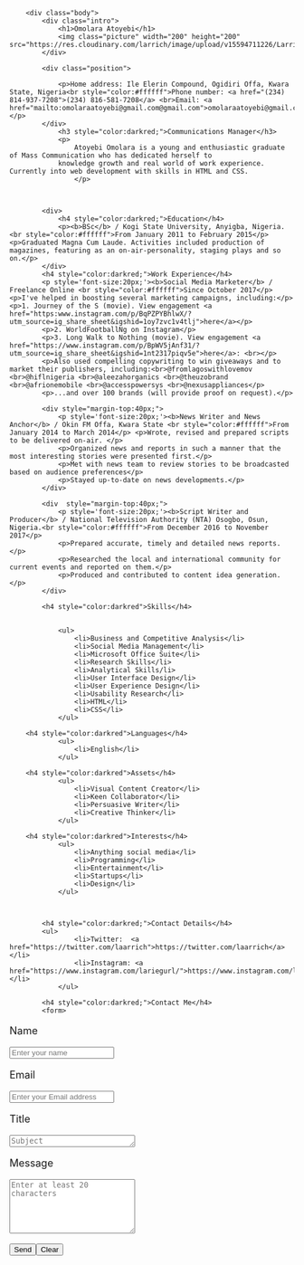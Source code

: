 <html>
	<head>
	<title>Omolara Atoyebi's CV</title>
	<style>
		.body {
			margin: auto;
			width: 50%;
			font-family: 'Arial';
		}
		p {
			font-size: 18px;
		}
		h1,h2,h3,h4,h5,h6 {
			font-size: 25px;
		}
		.picture {
			border-radius: 50%;
		}
		.intro {
			margin-bottom: 40px;
		}
		.intro h1 {
			font-size: 50px;
		}
		.position {
			margin-bottom: 40px;
		}
		.position p {
			font-style: normal;
		}
	</style>
	</head>
	

		<div class="body">
			<div class="intro">
				<h1>Omolara Atoyebi</h1>
				<img class="picture" width="200" height="200" src="https://res.cloudinary.com/larrich/image/upload/v15594711226/Larrich.jpg"/>
			</div>

			<div class="position">
				
				<p>Home address: Ile Elerin Compound, Ogidiri Offa, Kwara State, Nigeria<br style="color:#ffffff">Phone number: <a href="(234) 814-937-7208">(234) 816-581-7208</a> <br>Email: <a href="mailto:omolaraatoyebi@gmail.com@gmail.com">omolaraatoyebi@gmail.com</a></p>
			</div>
				<h3 style="color:darkred;">Communications Manager</h3>
				<p>
					Atoyebi Omolara is a young and enthusiastic graduate of Mass Communication who has dedicated herself to
				knowledge growth and real world of work experience. Currently into web development with skills in HTML and CSS.
					</p>
	

		
			<div>
				<h4 style="color:darkred;">Education</h4>
				<p><b>BSc</b> / Kogi State University, Anyigba, Nigeria. <br style="color:#ffffff">From January 2011 to February 2015</p> <p>Graduated Magna Cum Laude. Activities included production of magazines, featuring as an on-air-personality, staging plays and so on.</p>
			</div>
			<h4 style="color:darkred;">Work Experience</h4>
			<p style='font-size:20px;'><b>Social Media Marketer</b> / Freelance Online <br style="color:#ffffff">Since October 2017</p> <p>I've helped in boosting several marketing campaigns, including:</p> <p>1. Journey of the S (movie). View engagement <a href="https:www.instagram.com/p/BqPZPYBhlwX/?utm_source=ig_share_sheet&igshid=1oy7zvc1v4tlj">here</a></p>
			<p>2. WorldFootballNg on Instagram</p>
			<p>3. Long Walk to Nothing (movie). View engagement <a href="https://www.instagram.com/p/BpWV5jAnf31/?utm_source=ig_share_sheet&igshid=1nt2317piqv5e">here</a>: <br></p>
			<p>Also used compelling copywriting to win giveaways and to market their publishers, including:<br>@fromlagoswithlovemov <br>@hiflnigeria <br>@aleezahorganics <br>@theuzobrand <br>@afrionemobile <br>@accesspowersys <br>@nexusappliances</p>
			<p>...and over 100 brands (will provide proof on request).</p>

			<div style="margin-top:40px;">
				<p style='font-size:20px;'><b>News Writer and News Anchor</b> / Okin FM Offa, Kwara State <br style="color:#ffffff">From January 2014 to March 2014</p> <p>Wrote, revised and prepared scripts to be delivered on-air. </p>
				<p>Organized news and reports in such a manner that the most interesting stories were presented first.</p>
				<p>Met with news team to review stories to be broadcasted based on audience preferences</p>
				<p>Stayed up-to-date on news developments.</p>
			</div>

			<div  style="margin-top:40px;">
				<p style='font-size:20px;'><b>Script Writer and Producer</b> / National Television Authority (NTA) Osogbo, Osun, Nigeria.<br style="color:#ffffff">From December 2016 to November 2017</p>
				<p>Prepared accurate, timely and detailed news reports.</p>
				<p>Researched the local and international community for current events and reported on them.</p>
				<p>Produced and contributed to content idea generation.</p>
			</div>
		
			<h4 style="color:darkred">Skills</h4>	
				
				
				<ul>
					<li>Business and Competitive Analysis</li>
					<li>Social Media Management</li>
					<li>Microsoft Office Suite</li>
					<li>Research Skills</li>
					<li>Analytical Skills/li>
					<li>User Interface Design</li>
					<li>User Experience Design</li>
					<li>Usability Research</li>
					<li>HTML</li>
					<li>CSS</li>
				</ul>
				
		<h4 style="color:darkred">Languages</h4>	
				<ul>
					<li>English</li>
				</ul>
					
		<h4 style="color:darkred">Assets</h4>	
				<ul>
					<li>Visual Content Creator</li>
					<li>Keen Collaborator</li>
					<li>Persuasive Writer</li>
					<li>Creative Thinker</li>
				</ul>
				
		<h4 style="color:darkred">Interests</h4>	
				<ul>
					<li>Anything social media</li>
					<li>Programming</li>
					<li>Entertainment</li>
					<li>Startups</li>
					<li>Design</li>
				</ul>
				
			
			
			<h4 style="color:darkred;">Contact Details</h4>
			<ul>
					<li>Twitter:  <a href="https://twitter.com/laarrich">https://twitter.com/laarrich</a></li>
					<li>Instagram: <a href="https://www.instagram.com/lariegurl/">https://www.instagram.com/lariegurl/</a></li>
				</ul>
			
			<h4 style="color:darkred;">Contact Me</h4>
			<form>
<div class="form-group">
<p class="oblique">Name</p> <input type="text" name="name" class="form-control" id="name" placeholder="Enter your name" minlength="4">
<div class="validation"></div>
</div>
<div class="form-group">
<p class="oblique">Email</p> <input type="email" name="email"class="form-control" id="Email" placeholder="Enter your Email address">

</div>
<div class="form-group">
<p class="oblique">Title</p><textarea name="Title" rows="1"cols="25" placeholder="Subject"></textarea>
</div>
<div class="form-group">
<p class="oblique">Message</p><textarea name="message" rows="6" cols="25" class="form-control" id="message" placeholder="Enter at least 20 characters" minlength="20" data-msg="please enter at least 20 characters"></textarea><br/>
<div class="validation"></div>

<input type="submit" value="Send"><input type="reset" value="Clear">
</form>

</body>
</div>

</html>
